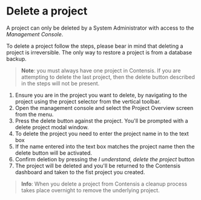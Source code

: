 # Delete a project
A project can only be deleted by a System Administrator with access to the *Management Console*.

To delete a project follow the steps, please bear in mind that deleting a project is irreversible. The only way to restore a project is from a database backup.

> **Note**: you must always have one project in Contensis. If you are attempting to delete the last project, then the delete button described in the steps will not be present.

1. Ensure you are in the project you want to delete, by navigating to the project using the project selector from the vertical toolbar.
2. Open the management console and select the Project Overview screen from the menu.
2. Press the delete button against the project. You'll be prompted with a delete project modal window.
3. To delete the project you need to enter the project name in to the text box
4. If the name entered into the text box matches the project name then the delete button will be activated.
5. Confirm deletion by pressing the *I understand, delete the project* button
6. The project will be deleted and you'll be returned to the Contensis dashboard and taken to the fist project you created.

> **Info**: When you delete a project from Contensis a cleanup process takes place overnight to remove the underlying project. 
